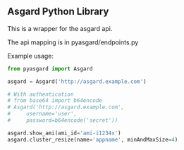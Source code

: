Asgard Python Library
---------------------

This is a wrapper for the asgard api.

The api mapping is in pyasgard/endpoints.py

Example usage:
```python
from pyasgard import Asgard

asgard = Asgard('http://asgard.example.com')

# With authentication
# from base64 import b64encode
# Asgard('http://asgard.example.com',
#     username='user',
#     password=b64encode('secret'))

asgard.show_ami(ami_id='ami-i1234x')
asgard.cluster_resize(name='appname', minAndMaxSize=4)

```
